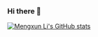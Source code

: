### Hi there 👋
[![Mengxun Li's GitHub stats](https://github-readme-stats.vercel.app/api?username=menxli&show_icons=true&theme=dracula)](https://github.com/anuraghazra/github-readme-stats)
